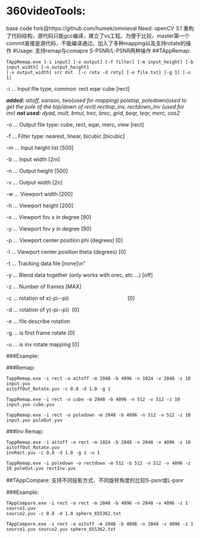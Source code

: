 # 360videoTools:
base code fork自https://github.com/humek/omnieval
Need: openCV 3.1
重构了代码结构，源代码只能gcc编译，建立了vs工程。为便于比较，master第一个commit直接是源代码，不能编译通过。加入了多种mapping以及支持rotate的操作
#Usage:
支持remap与comapre S-PSNR/L-PSNR两种操作
##TAppRemap: 
```
TAppRemap.exe [-i input] [-o output] [-f filter] [-m input_height] [-b input_width] [-n output_height]
[-v output_width] src dst  [-c rotx -d roty] [-e file.txt] [-g 1] [-u 1]
```

 -i ... Input  file type, common: rect  eqar  cube                [rect]

***added:** aitoff, sanson, two(used for mapping)  poletop, poledown(used to get the pole of the top/down of rect) recttop_inv, rectdown_inv (used for inv)* 
***not used:** dyad, mult, bmul, trec, brec, grid, beqr, teqr, merc, cos2*

-o ... Output file type: cube, rect, eqar, merc, view             [rect]

-f ... Filter type: nearest, linear, bicubic                   [bicubic]

-m ... Input  height list                                          [500]

-b ... Input  width                                                 [2m]

-n ... Output height                                               [500]

-v ... Output width                                                 [2n]

-w ... Viewport width                                              [200]

-h ... Viewport height                                             [200]

-x ... Viewport fov x in degree                                     [90]

-y ... Viewport fov y in degree                                     [90]

-p ... Viewport center position phi (degrees)                        [0]

-l ... Viewport center position theta (degrees)                        [0]

-t ... Tracking data file                                         [none]\n"

-y ... Blend data together (only works with orec, etc ...)         [off]

-z ... Number of frames                                            [MAX]

-c ... rotation of x(-pi--pi)                                        [0]

-d ... rotation of y(-pi--pi)                                        [0]

-e ... file describe rotation 

-g ... is first frame rotate                                           [0]

-u ... is inv rotate  mapping                                       [0]

###Example:

###Remap:
```
TappRemap.exe -i rect -o aitoff -m 2048 -b 4096 -n 1024 -v 2048 -z 10 input.yuv 
aitoffOut_Rotate.yuv -c 0.8 -d 1.0 -g 1
```
```
TappRemap.exe -i rect -o cube -m 2048 -b 4096 -n 512 -v 512 -z 10 input.yuv cube.yuv
```
```
TappRemap.exe -i rect -o poledown -m 2048 -b 4096 -n 512 -v 512 -z 10 input.yuv poleOut.yuv
```

###Inv Remap:
```
TappRemap.exe -i aitoff -o rect -m 1024 -b 2048 -n 2048 -v 4096 -z 10 aitoffOut_Rotate.yuv 
invRect.yuv -c 0.8 -d 1.0 -g 1 -u 1
```
```
TappRemap.exe -i poledown -o rectdown -m 512 -b 512 -n 512 -v 4096 -z 10 poleOut.yuv rectInv.yuv
```

##TAppCompare: 
支持不同投影方式、不同旋转角度的比较S-psnr或L-psnr

###Example:
```
TAppCompare.exe -i rect -o rect -m 2048 -b 4096 -n 2048 -v 4096 -z 1 source1.yuv 
source2.yuv -c 0.8 -d 1.0 sphere_655362.txt
```
```
TAppCompare.exe -i rect -o aitoff -m 2048 -b 4096 -n 2048 -v 4096 -z 1 source1.yuv source2.yuv sphere_655362.txt
```

